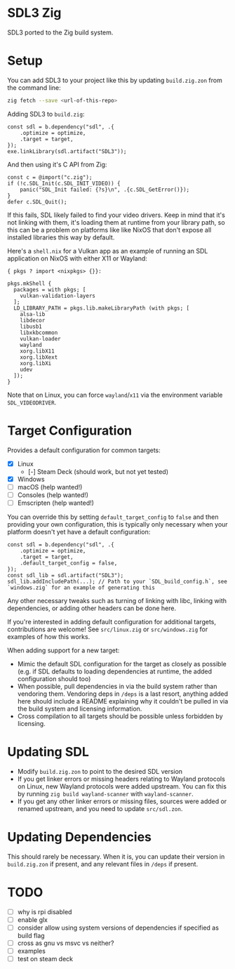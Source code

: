 # SDL3 Zig

SDL3 ported to the Zig build system.

# Setup

You can add SDL3 to your project like this by updating `build.zig.zon` from the command line:
```sh
zig fetch --save <url-of-this-repo>
```

Adding SDL3 to `build.zig`:
```zig
const sdl = b.dependency("sdl", .{
    .optimize = optimize,
    .target = target,
});
exe.linkLibrary(sdl.artifact("SDL3"));
```

And then using it's C API from Zig:
```zig
const c = @import("c.zig");
if (!c.SDL_Init(c.SDL_INIT_VIDEO)) {
    panic("SDL_Init failed: {?s}\n", .{c.SDL_GetError()});
}
defer c.SDL_Quit();
```

If this fails, SDL likely failed to find your video drivers. Keep in mind that it's not linking with them, it's loading them at runtime from your library path, so this can be a problem on platforms like like NixOS that don't expose all installed libraries this way by default.

Here's a `shell.nix` for a Vulkan app as an example of running an SDL application on NixOS with either X11 or Wayland:
```
{ pkgs ? import <nixpkgs> {}}:

pkgs.mkShell {
  packages = with pkgs; [
    vulkan-validation-layers
  ];
  LD_LIBRARY_PATH = pkgs.lib.makeLibraryPath (with pkgs; [
    alsa-lib
    libdecor
    libusb1
    libxkbcommon
    vulkan-loader
    wayland
    xorg.libX11
    xorg.libXext
    xorg.libXi
    udev
  ]);
}

```

Note that on Linux, you can force `wayland`/`x11` via the environment variable `SDL_VIDEODRIVER`.

# Target Configuration

Provides a default configuration for common targets:
* [x] Linux
  * [-] Steam Deck (should work, but not yet tested)
* [x] Windows
* [ ] macOS (help wanted!)
* [ ] Consoles (help wanted!)
* [ ] Emscripten (help wanted!)

You can override this by setting `default_target_config` to `false` and then providing your own configuration, this is typically only necessary when your platform doesn't yet have a default configuration:
```zig
const sdl = b.dependency("sdl", .{
    .optimize = optimize,
    .target = target,
    .default_target_config = false,
});
const sdl_lib = sdl.artifact("SDL3");
sdl_lib.addIncludePath(...); // Path to your `SDL_build_config.h`, see `windows.zig` for an example of generating this
```

Any other necessary tweaks such as turning of linking with libc, linking with dependencies, or adding other headers can be done here.

If you're interested in adding default configuration for additional targets, contributions are welcome! See `src/linux.zig` or `src/windows.zig` for examples of how this works.

When adding support for a new target:
* Mimic the default SDL configuration for the target as closely as possible (e.g. if SDL defaults to loading dependencies at runtime, the added configuration should too)
* When possible, pull dependencies in via the build system rather than vendoring them. Vendoring deps in `/deps` is a last resort, anything added here should include a README explaining why it couldn't be pulled in via the build system and licensing information.
* Cross compilation to all targets should be possible unless forbidden by licensing.

# Updating SDL

* Modify `build.zig.zon` to point to the desired SDL version
* If you get linker errors or missing headers relating to Wayland protocols on Linux, new Wayland protocols were added upstream. You can fix this by running `zig build wayland-scanner` with `wayland-scanner`.
* If you get any other linker errors or missing files, sources were added or renamed upstream, and you need to update `src/sdl.zon`.

# Updating Dependencies

This should rarely be necessary. When it is, you can update their version in `build.zig.zon` if present, and any relevant files in `/deps` if present.

# TODO
* [ ] why is rpi disabled
* [ ] enable glx
* [ ] consider allow using system versions of dependencies if specified as build flag
* [ ] cross as gnu vs msvc vs neither?
* [ ] examples
* [ ] test on steam deck
